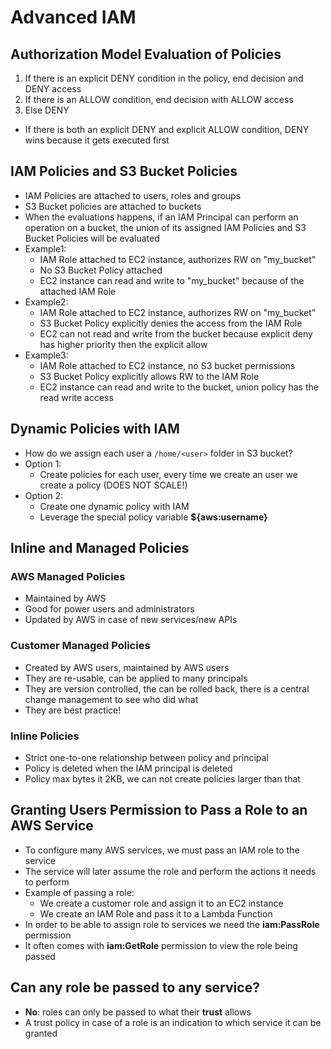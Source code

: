# Advanced IAM

## Authorization Model Evaluation of Policies

1. If there is an explicit DENY condition in the policy, end decision and DENY access
2. If there is an ALLOW condition, end decision with ALLOW access
3. Else DENY

- If there is both an explicit DENY and explicit ALLOW condition, DENY wins because it gets executed first

## IAM Policies and S3 Bucket Policies

- IAM Policies are attached to users, roles and groups
- S3 Bucket policies are attached to buckets
- When the evaluations happens, if an IAM Principal can perform an operation on a bucket, the union of its assigned IAM Policies and S3 Bucket Policies will be evaluated
- Example1:
    - IAM Role attached to EC2 instance, authorizes RW on "my_bucket"
    - No S3 Bucket Policy attached
    - EC2 instance can read and write to "my_bucket" because of the attached IAM Role
- Example2:
    - IAM Role attached to EC2 instance, authorizes RW on "my_bucket"
    - S3 Bucket Policy explicitly denies the access from the IAM Role
    - EC2 can not read and write from the bucket because explicit deny has higher priority then the explicit allow
- Example3:
    - IAM Role attached to EC2 instance, no S3 bucket permissions
    - S3 Bucket Policy explicitly allows RW to the IAM Role
    - EC2 instance can read and write to the bucket, union policy has the read write access

## Dynamic Policies with IAM

- How do we assign each user a `/home/<user>` folder in S3 bucket?
- Option 1:
    - Create policies for each user, every time we create an user we create a policy (DOES NOT SCALE!)
- Option 2:
    - Create one dynamic policy with IAM
    - Leverage the special policy variable **${aws:username}**

## Inline and Managed Policies

### AWS Managed Policies

- Maintained by AWS
- Good for power users and administrators
- Updated by AWS in case of new services/new APIs

### Customer Managed Policies

- Created by AWS users, maintained by AWS users
- They are re-usable, can be applied to many principals
- They are version controlled, the can be rolled back, there is a central change management to see who did what
- They are best practice!

### Inline Policies

- Strict one-to-one relationship between policy and principal
- Policy is deleted when the IAM principal is deleted
- Policy max bytes it 2KB, we can not create policies larger than that

## Granting Users Permission to Pass a Role to an AWS Service

- To configure many AWS services, we must pass an IAM role to the service
- The service will later assume the role and perform the actions it needs to perform
- Example of passing a role:
    - We create a customer role and assign it to an EC2 instance
    - We create an IAM Role and pass it to a Lambda Function
- In order to be able to assign role to services we need the **iam:PassRole** permission
- It often comes with **iam:GetRole** permission to view the role being passed

## Can any role be passed to any service?

- **No**: roles can only be passed to what their **trust** allows
- A trust policy in case of a role is an indication to which service it can be granted
